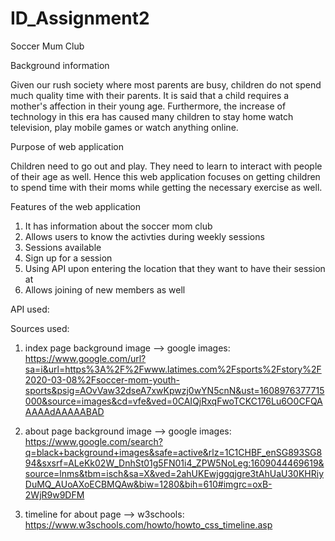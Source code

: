 # ID_Assignment2
Soccer Mum Club

Background information

Given our rush society where most parents are busy, children do not spend much quality time with their parents. It is said that a child requires
a mother's affection in their young age. Furthermore, the increase
of technology in this era has caused many children to stay home watch television, play mobile games or watch anything online. 

Purpose of web application

Children need to go out and play. They need to learn to interact with people of their age as well. Hence this web application focuses on getting children to spend time with their moms while getting the necessary exercise as well.

Features of the web application
1. It has information about the soccer mom club
2. Allows users to know the activties during weekly sessions
3. Sessions available 
4. Sign up for a session
5. Using API upon entering the location that they want to have their session at 
6. Allows joining of new members as well

API used:



Sources used:
1. index page background image --> google images: https://www.google.com/url?sa=i&url=https%3A%2F%2Fwww.latimes.com%2Fsports%2Fstory%2F2020-03-08%2Fsoccer-mom-youth-sports&psig=AOvVaw32dseA7xwKpwzj0wYN5cnN&ust=1608976377715000&source=images&cd=vfe&ved=0CAIQjRxqFwoTCKC176Lu6O0CFQAAAAAdAAAAABAD

2. about page background image --> google images: https://www.google.com/search?q=black+background+images&safe=active&rlz=1C1CHBF_enSG893SG894&sxsrf=ALeKk02W_DnhSt01g5FN01i4_ZPW5NoLeg:1609044469619&source=lnms&tbm=isch&sa=X&ved=2ahUKEwjggqjgre3tAhUaU30KHRiyDuMQ_AUoAXoECBMQAw&biw=1280&bih=610#imgrc=oxB-2WjR9w9DFM

3. timeline for about page --> w3schools: https://www.w3schools.com/howto/howto_css_timeline.asp

